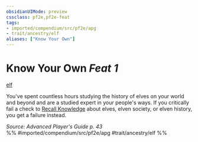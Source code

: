 ```yaml
---
obsidianUIMode: preview
cssclass: pf2e,pf2e-feat
tags:
- imported/compendium/src/pf2e/apg
- trait/ancestry/elf
aliases: ["Know Your Own"]
---
```

# Know Your Own  *Feat 1*  
[elf](elf.md)  


You've spent countless hours studying the history of elves on your world and beyond and are a studied expert in your people's ways. If you critically fail a check to [Recall Knowledge](recall-knowledge.md) about elves, elven society, or elven history, you get a failure instead.

*Source: Advanced Player's Guide p. 43*  
%% #imported/compendium/src/pf2e/apg #trait/ancestry/elf %%